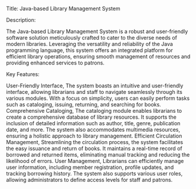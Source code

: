 Title: Java-based Library Management System

Description:

The Java-based Library Management System is a robust and user-friendly software solution meticulously crafted to cater to the diverse needs of modern libraries. Leveraging the versatility and reliability of the Java programming language, this system offers an integrated platform for efficient library operations, ensuring smooth management of resources and providing enhanced services to patrons.

Key Features:

User-Friendly Interface,
The system boasts an intuitive and user-friendly interface, allowing librarians and staff to navigate seamlessly through its various modules.
With a focus on simplicity, users can easily perform tasks such as cataloging, issuing, returning, and searching for books.
Comprehensive Cataloging,
The cataloging module enables librarians to create a comprehensive database of library resources. 
It supports the inclusion of detailed information such as author, title, genre, publication date, and more. 
The system also accommodates multimedia resources, ensuring a holistic approach to library management.
Efficient Circulation Management,
Streamlining the circulation process, the system facilitates the easy issuance and return of books. 
It maintains a real-time record of borrowed and returned items, eliminating manual tracking and reducing the likelihood of errors.
User Management,
Librarians can efficiently manage user information, including member registration, profile updates, and tracking borrowing history. 
The system also supports various user roles, allowing administrators to define access levels for staff and patrons.
